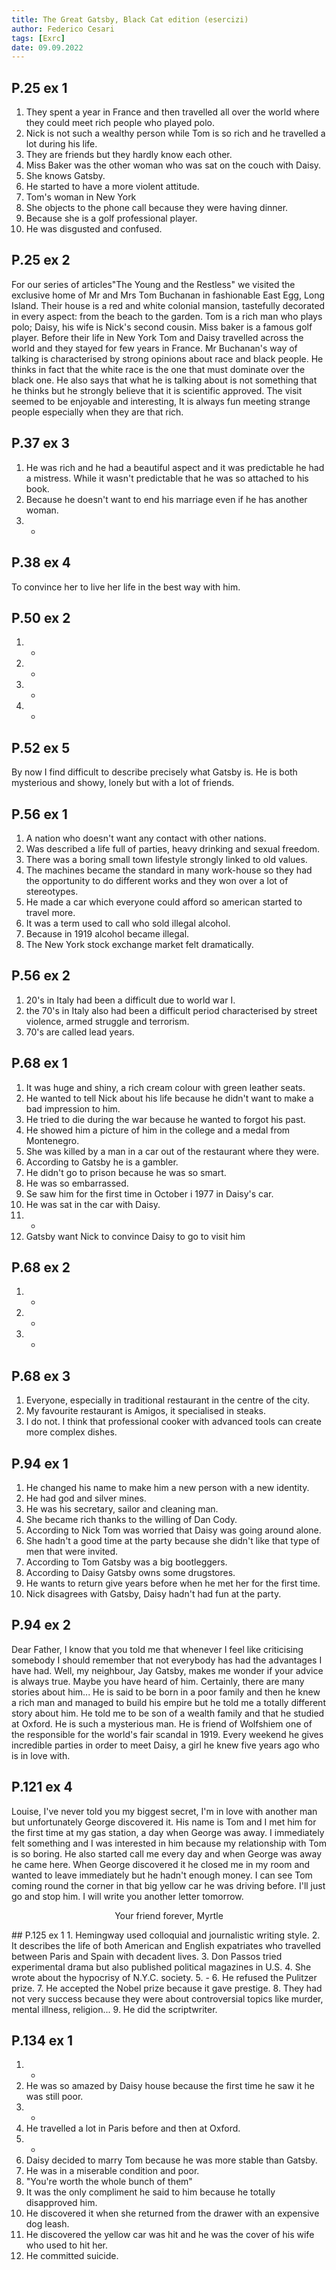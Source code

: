 ```yaml
---
title: The Great Gatsby, Black Cat edition (esercizi)
author: Federico Cesari
tags: [Exrc]
date: 09.09.2022
---
```


## P.25 ex 1
1. They spent a year in France and then travelled all over the world where they could meet rich people who played polo.
2. Nick is not such a wealthy person while Tom is so rich and he travelled a lot during his life.
3. They are friends but they hardly know each other.
4. Miss Baker was the other woman who was sat on the couch with Daisy.
5. She knows Gatsby.
6. He started to have a more violent attitude.
7. Tom's woman in New York
8. She objects to the phone call because they were having dinner.
9. Because she is a golf professional player.
10. He was disgusted and confused.

## P.25 ex 2
For our series of articles"The Young and the Restless" we visited the exclusive home of Mr and Mrs Tom Buchanan in fashionable East Egg, Long Island. Their house is a red and white colonial mansion, tastefully decorated in every aspect: from the beach to the garden.
Tom is a rich man who plays polo; Daisy, his wife is Nick's second cousin. Miss baker is a famous golf player.
Before their life in New York Tom and Daisy travelled across the world and they stayed for few years in France.
Mr Buchanan's way of talking is characterised by strong opinions about race and black people. He thinks in fact that the white race is the one that must dominate over the black one. He also says that what he is talking about is not something that he thinks but he strongly believe that it is scientific approved.
The visit seemed to be enjoyable and interesting, It is always fun meeting strange people especially when they are that rich. 

## P.37 ex 3
1. He was rich and he had a beautiful aspect and it was predictable he had a mistress. While it wasn't predictable that he was so attached to his book.
2. Because he doesn't want to end his marriage even if he has another woman.
3. -

## P.38 ex 4
To convince her to live her life in the best way with him.

## P.50 ex 2
1. -
2. -
3. -
4. -

## P.52 ex 5
By now I find difficult to describe precisely what Gatsby is. He is both mysterious and showy, lonely but with a lot of friends. 

## P.56 ex 1
1. A nation who doesn't want any contact with other nations.
2. Was described a life full of parties, heavy drinking and sexual freedom.
3. There was a boring small town lifestyle strongly linked to old values.
4. The machines became the standard in many work-house so they had the opportunity to do different works and they won over a lot of stereotypes.
5. He made a car which everyone could afford so american started to travel more.
6. It was a term used to call who sold illegal alcohol.
7. Because in 1919 alcohol became illegal.
8. The New York stock exchange market felt dramatically.

## P.56 ex 2
1. 20's in Italy had been a difficult due to world war I.
2. the 70's in Italy also had been a difficult period characterised by street violence, armed struggle and terrorism.
3. 70's are called lead years.

## P.68 ex 1
1. It was huge and shiny, a rich cream colour with green leather seats.
2. He wanted to tell Nick about his life because he didn't want to make a bad impression to him.
3. He tried to die during the war because he wanted to forgot his past.
4. He showed him a picture of him in the college and a medal from Montenegro.
5. She was killed by a man in a car out of the restaurant where they were.
6. According to Gatsby he is a gambler.
7. He didn't go to prison because he was so smart.
8. He was so embarrassed.
9. Se saw him for the first time in October i 1977 in Daisy's car.
10. He was sat in the car with Daisy.
11. -
12. Gatsby want Nick to convince Daisy to go to visit him

## P.68 ex 2
1. -
2. -
3. -
## P.68 ex 3
1. Everyone, especially in traditional restaurant in the centre of the city.
2. My favourite restaurant is Amigos, it specialised in steaks.
3. I do not. I think that professional cooker with advanced tools can create more complex dishes.

## P.94 ex 1
1. He changed his name to make him a new person with a new identity.
2. He had god and silver mines.
3. He was his secretary, sailor and cleaning man.
4. She became rich thanks to the willing of Dan Cody.
5. According to Nick Tom was worried that Daisy was going around alone.
6. She hadn't a good time at the party because she didn't like that type of men that were invited.
7. According to Tom Gatsby was a big bootleggers.
8. According to Daisy Gatsby owns some drugstores.
9. He wants to return give years before when he met her for the first time.
10. Nick disagrees with Gatsby, Daisy hadn't had fun at the party.

## P.94 ex 2
Dear Father,
I know that you told me that whenever I feel like criticising somebody I should remember that not everybody has had the advantages I have had. Well, my neighbour, Jay Gatsby, makes me wonder if your advice is always true.
Maybe you have heard of him. Certainly, there are many stories about him...
He is said to be born in a poor family and then he knew a rich man and managed to build his empire but he told me a totally different story about him. He told me to be son of a wealth family and that he studied at Oxford. He is such a mysterious man.
He is friend of Wolfshiem one of the responsible for the  world's fair scandal in 1919.
Every weekend he gives incredible parties in order to meet Daisy, a girl he knew five years ago who is in love with.

## P.121 ex 4
Louise, I've never told you my biggest secret, I'm in love with another man but unfortunately George discovered it. His name is Tom and I met him for the first time at my gas station, a day when George was away. I immediately felt something and I was interested in him because my relationship with Tom is so boring. He also started call me every day and when George was away he came here. When George discovered it  he closed me in my room and wanted to leave immediately but he hadn't enough money. 
I can see Tom coming round the corner  in that big yellow car he was driving before. I'll just go and stop him. I will write you another letter tomorrow.
<p style = "text-align: center;">Your friend forever, Myrtle</p>
## P.125 ex 1
1. Hemingway used colloquial and journalistic writing style.
2. It describes the life of both American and English expatriates who travelled between Paris and Spain with decadent lives.
3. Don Passos tried experimental drama but also published political magazines in U.S.
4. She wrote about the hypocrisy of N.Y.C. society.
5. -
6. He refused the Pulitzer prize.
7. He accepted the Nobel prize because it gave prestige.
8. They had not very success because they were about controversial topics like murder, mental illness, religion...
9. He did the scriptwriter.

## P.134 ex 1
1. -
2. He was so amazed by Daisy house because the first time he saw it he was still poor.
3. -
4. He travelled a lot in Paris before and then at Oxford.
5. -
6. Daisy decided to marry Tom because he was more stable than Gatsby.
7. He was in a miserable condition and poor.
8. "You're worth the whole bunch of them"
9. It was the only compliment he said to him because he totally disapproved him.
10. He discovered it when she returned from the drawer with an expensive dog leash.
11. He discovered the yellow car was hit and he was the cover of his wife who used to hit her.
12. He committed suicide.

